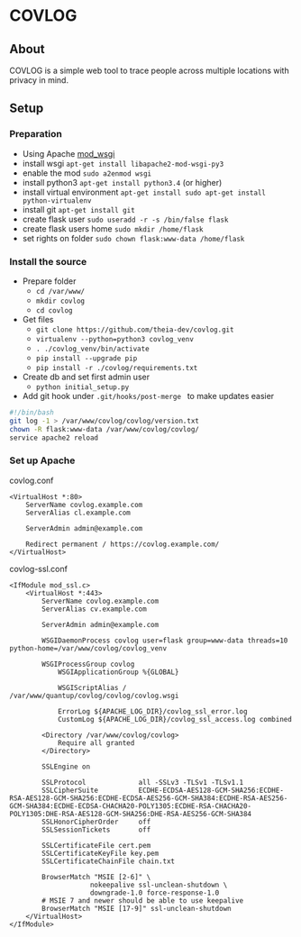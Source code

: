 # COVLOG
## About
COVLOG is a simple web tool to trace people across multiple locations with privacy in mind.

## Setup
### Preparation
* Using Apache [mod_wsgi](https://flask.palletsprojects.com/en/1.1.x/deploying/mod_wsgi/)
* install wsgi `apt-get install libapache2-mod-wsgi-py3`
* enable the mod `sudo a2enmod wsgi`
* install python3 `apt-get install python3.4` (or higher)
* install virtual environment `apt-get install sudo apt-get install python-virtualenv`
* install git `apt-get install git`
* create flask user `sudo useradd -r -s /bin/false flask`
* create flask users home `sudo mkdir /home/flask`
* set rights on folder `sudo chown flask:www-data /home/flask`


### Install the source
* Prepare folder
    * `cd /var/www/`
    * `mkdir covlog`
    * `cd covlog`
* Get files
    * `git clone https://github.com/theia-dev/covlog.git`
    * `virtualenv --python=python3 covlog_venv`
    * `. ./covlog_venv/bin/activate`
    * `pip install --upgrade pip`
    * `pip install -r ./covlog/requirements.txt`
* Create db and set first admin user
    * `python initial_setup.py`
* Add git hook  under `.git/hooks/post-merge ` to make updates easier
```bash
#!/bin/bash
git log -1 > /var/www/covlog/covlog/version.txt
chown -R flask:www-data /var/www/covlog/covlog/
service apache2 reload
```

### Set up Apache
covlog.conf
```apacheconf
<VirtualHost *:80>
	ServerName covlog.example.com
    ServerAlias cl.example.com

    ServerAdmin admin@example.com

	Redirect permanent / https://covlog.example.com/
</VirtualHost>
```

covlog-ssl.conf
```apacheconf
<IfModule mod_ssl.c>
	<VirtualHost *:443>
		ServerName covlog.example.com
	    ServerAlias cv.example.com

	    ServerAdmin admin@example.com

	   	WSGIDaemonProcess covlog user=flask group=www-data threads=10 python-home=/var/www/covlog/covlog_venv

		WSGIProcessGroup covlog
	        WSGIApplicationGroup %{GLOBAL}

	    	WSGIScriptAlias / /var/www/quantup/covlog/covlog/covlog.wsgi

	       	ErrorLog ${APACHE_LOG_DIR}/covlog_ssl_error.log
	        CustomLog ${APACHE_LOG_DIR}/covlog_ssl_access.log combined

	    <Directory /var/www/covlog/covlog>
			Require all granted
	    </Directory>

	    SSLEngine on

		SSLProtocol             all -SSLv3 -TLSv1 -TLSv1.1
        SSLCipherSuite          ECDHE-ECDSA-AES128-GCM-SHA256:ECDHE-RSA-AES128-GCM-SHA256:ECDHE-ECDSA-AES256-GCM-SHA384:ECDHE-RSA-AES256-GCM-SHA384:ECDHE-ECDSA-CHACHA20-POLY1305:ECDHE-RSA-CHACHA20-POLY1305:DHE-RSA-AES128-GCM-SHA256:DHE-RSA-AES256-GCM-SHA384
        SSLHonorCipherOrder     off
        SSLSessionTickets       off

	    SSLCertificateFile cert.pem
	   	SSLCertificateKeyFile key.pem
	    SSLCertificateChainFile chain.txt

		BrowserMatch "MSIE [2-6]" \
					nokeepalive ssl-unclean-shutdown \
					downgrade-1.0 force-response-1.0
		# MSIE 7 and newer should be able to use keepalive
		BrowserMatch "MSIE [17-9]" ssl-unclean-shutdown
	</VirtualHost>
</IfModule>
```